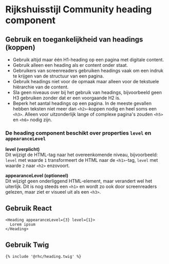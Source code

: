 <!-- @license CC0-1.0 -->

# Rijkshuisstijl Community heading component

## Gebruik en toegankelijkheid van headings (koppen)

- Gebruik altijd maar één H1-heading op een pagina met digitale content.
- Gebruik alleen een heading als er content onder staat.
- Gebruikers van screenreaders gebruiken headings vaak om een indruk te krijgen van de structuur van een pagina.
- Gebruik headings niet voor de opmaak maar alleen voor de tekstuele hiërarchie van de content.
- Sla geen niveaus over bij het gebruik van headings, bijvoorbeeld geen H3 gebruiken zonder dat er een voorgaande H2 is.
- Beperk het aantal headings op een pagina. In de meeste gevallen hebben teksten niet meer dan `<h2>`-koppen nodig en heel soms een `<h3>`. Alleen voor uitzonderlijk lange of complexe pagina's zouden `<h5>` en `<h6>` nodig zijn.

### De heading component beschikt over properties `level` en `appearanceLevel`

**level (verplicht)**  
Dit wijzigt de HTML-tag naar het overeenkomende niveau, bijvoorbeeld: `level` met waarde `1` transformeert de HTML naar de `<h1>`-tag, `level` met waarde `2` naar `<h2>` enzovoort.

**appearanceLevel (optioneel)**  
Dit wijzigt geen onderliggend HTML-element, maar verandert wel het uiterlijk. Dit is nog steeds een `<h1>` en wordt zo ook door screenreaders gelezen, maar ziet er visueel uit als een `<h3>`.

## Gebruik React

```tsx
<Heading appearanceLevel={3} level={1}>
  Lorem ipsum
</Heading>
```

## Gebruik Twig

```twig
{% include '@rhc/heading.twig' %}
```

